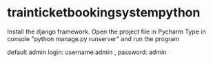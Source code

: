 # trainticketbookingsystempython

Install the django framework.
Open the project file in Pycharm
Type in console "python manage.py runserver" and run the program

default admin login: username:admin , password: admin
